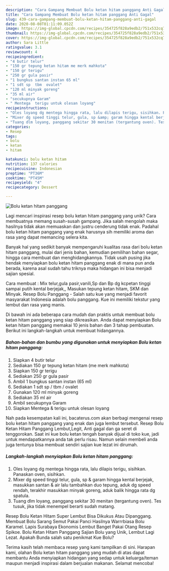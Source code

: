 ```yaml
---
description: "Cara Gampang Membuat Bolu ketan hitam panggang Anti Gagal"
title: "Cara Gampang Membuat Bolu ketan hitam panggang Anti Gagal"
slug: 439-cara-gampang-membuat-bolu-ketan-hitam-panggang-anti-gagal
date: 2020-08-08T01:11:09.052Z
image: https://img-global.cpcdn.com/recipes/354725f828a9edb2/751x532cq70/bolu-ketan-hitam-panggang-foto-resep-utama.jpg
thumbnail: https://img-global.cpcdn.com/recipes/354725f828a9edb2/751x532cq70/bolu-ketan-hitam-panggang-foto-resep-utama.jpg
cover: https://img-global.cpcdn.com/recipes/354725f828a9edb2/751x532cq70/bolu-ketan-hitam-panggang-foto-resep-utama.jpg
author: Sara Little
ratingvalue: 3.1
reviewcount: 4
recipeingredient:
- "4 butir telur"
- "150 gr tepung ketan hitam me merk mahkota"
- "150 gr terigu"
- "250 gr gula pasir"
- "1 bungkus santan instan 65 ml"
- "1 sdt sp  tbm  ovalet"
- "120 ml minyak goreng"
- "35 ml air"
- "secukupnya Garam"
- " Mentega  terigu untuk olesan loyang"
recipeinstructions:
- "Oles loyang dg mentega hingga rata, lalu dilapis terigu, sisihkan. Panaskan oven, sisihkan."
- "Mixer dg speed tinggi telur, gula, sp &amp; garam hingga kental berjejak, masukkan santan &amp; air lalu tambahkan duo tepung, aduk dg speed rendah, terakhir masukkan minyak goreng, aduk balik hingga rata dg spatula."
- "Tuang dlm loyang, panggang sekitar 30 menitan (tergantung oven). Tes tusuk, jika tidak menempel berarti sudah matang."
categories:
- Resep
tags:
- bolu
- ketan
- hitam

katakunci: bolu ketan hitam 
nutrition: 137 calories
recipecuisine: Indonesian
preptime: "PT36M"
cooktime: "PT45M"
recipeyield: "4"
recipecategory: Dessert

---
```



![Bolu ketan hitam panggang](https://img-global.cpcdn.com/recipes/354725f828a9edb2/751x532cq70/bolu-ketan-hitam-panggang-foto-resep-utama.jpg)

Lagi mencari inspirasi resep bolu ketan hitam panggang yang unik? Cara membuatnya memang susah-susah gampang. Jika salah mengolah maka hasilnya tidak akan memuaskan dan justru cenderung tidak enak. Padahal bolu ketan hitam panggang yang enak harusnya sih memiliki aroma dan rasa yang dapat memancing selera kita.

Banyak hal yang sedikit banyak mempengaruhi kualitas rasa dari bolu ketan hitam panggang, mulai dari jenis bahan, kemudian pemilihan bahan segar, hingga cara membuat dan menghidangkannya. Tidak usah pusing jika hendak menyiapkan bolu ketan hitam panggang enak di mana pun anda berada, karena asal sudah tahu triknya maka hidangan ini bisa menjadi sajian spesial.

Cara membuat : Mix telur,gula pasir,vanili,Sp dan Bp dg kcpetan tinggi sampai putih kental berjejak,, Masukan tepung ketan hitam, SKM dan Minyak. Resep Bolu Panggang - Salah satu kue yang menjadi favorit masyarakat Indonesia adalah bolu panggang. Kue ini memiliki tekstur yang lembut dan rasa yang manis.


Di bawah ini ada beberapa cara mudah dan praktis untuk membuat bolu ketan hitam panggang yang siap dikreasikan. Anda dapat menyiapkan Bolu ketan hitam panggang memakai 10 jenis bahan dan 3 tahap pembuatan. Berikut ini langkah-langkah untuk membuat hidangannya.

<!--inarticleads1-->

##### Bahan-bahan dan bumbu yang digunakan untuk menyiapkan Bolu ketan hitam panggang:

1. Siapkan 4 butir telur
1. Sediakan 150 gr tepung ketan hitam (me merk mahkota)
1. Siapkan 150 gr terigu
1. Sediakan 250 gr gula pasir
1. Ambil 1 bungkus santan instan (65 ml)
1. Sediakan 1 sdt sp / tbm / ovalet
1. Gunakan 120 ml minyak goreng
1. Sediakan 35 ml air
1. Ambil secukupnya Garam
1. Siapkan  Mentega &amp; terigu untuk olesan loyang


Nah pada kesempatan kali ini, bacaterus.com akan berbagi mengenai resep bolu ketan hitam panggang yang enak dan juga lembut tersebut. Resep Bolu Ketan Hitam Panggang Lembut,Legit, Anti gagal dan ga seret di tenggorokan. Saat ini kue bolu ketan tengah banyak dijual di toko kue, jadi untuk mendapatkannya anda tak perlu risau. Namun selain membeli anda juga tentunya bisa membuat sendiri sajian kue lezat ini dirumah. 

<!--inarticleads2-->

##### Langkah-langkah menyiapkan Bolu ketan hitam panggang:

1. Oles loyang dg mentega hingga rata, lalu dilapis terigu, sisihkan. Panaskan oven, sisihkan.
1. Mixer dg speed tinggi telur, gula, sp &amp; garam hingga kental berjejak, masukkan santan &amp; air lalu tambahkan duo tepung, aduk dg speed rendah, terakhir masukkan minyak goreng, aduk balik hingga rata dg spatula.
1. Tuang dlm loyang, panggang sekitar 30 menitan (tergantung oven). Tes tusuk, jika tidak menempel berarti sudah matang.


Resep Bolu Ketan Hitam Super Lembut Bisa Dikukus Atau Dipanggang. Membuat Bolu Sarang Semut Pakai Panci Hasilnya Warrrbiasa Bolu Karamel. Lapis Surabaya Ekonomis Lembut Banget Pakai Otang Resep Spikoe. Bolu Ketan Hitam Panggang Sajian Bolu yang Unik, Lembut Lagi Lezat. Apakah Bunda salah satu penikmat Kue Bolu? 

Terima kasih telah membaca resep yang kami tampilkan di sini. Harapan kami, olahan Bolu ketan hitam panggang yang mudah di atas dapat membantu Anda menyiapkan hidangan yang sedap untuk keluarga/teman maupun menjadi inspirasi dalam berjualan makanan. Selamat mencoba!
